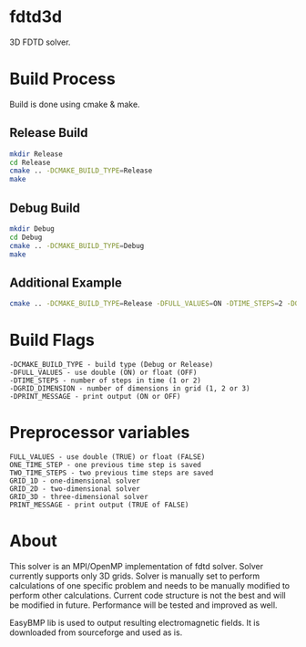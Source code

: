 # fdtd3d
3D FDTD solver.

# Build Process

Build is done using cmake & make.

## Release Build

```sh
mkdir Release
cd Release
cmake .. -DCMAKE_BUILD_TYPE=Release
make
```

## Debug Build

```sh
mkdir Debug
cd Debug
cmake .. -DCMAKE_BUILD_TYPE=Debug
make
```
## Additional Example

```sh
cmake .. -DCMAKE_BUILD_TYPE=Release -DFULL_VALUES=ON -DTIME_STEPS=2 -DGRID_DIMENSION=1 -DPRINT_MESSAGE=OFF
```

# Build Flags
```c_cpp
-DCMAKE_BUILD_TYPE - build type (Debug or Release)
-DFULL_VALUES - use double (ON) or float (OFF)
-DTIME_STEPS - number of steps in time (1 or 2)
-DGRID_DIMENSION - number of dimensions in grid (1, 2 or 3)
-DPRINT_MESSAGE - print output (ON or OFF)
```

# Preprocessor variables
```c_cpp
FULL_VALUES - use double (TRUE) or float (FALSE)
ONE_TIME_STEP - one previous time step is saved
TWO_TIME_STEPS - two previous time steps are saved
GRID_1D - one-dimensional solver
GRID_2D - two-dimensional solver
GRID_3D - three-dimensional solver
PRINT_MESSAGE - print output (TRUE of FALSE)
```

# About
This solver is an MPI/OpenMP implementation of fdtd solver. Solver currently supports only 3D grids. Solver is manually set to perform calculations of one specific problem and needs to be manually modified to perform other calculations. Current code structure is not the best and will be modified in future. Performance will be tested and improved as well.

EasyBMP lib is used to output resulting electromagnetic fields. It is downloaded from sourceforge and used as is.
